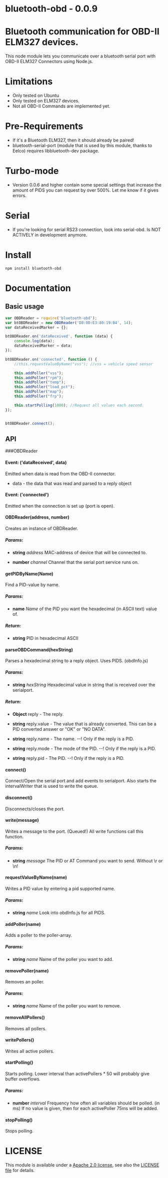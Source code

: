 bluetooth-obd - 0.0.9
===============

#
# Bluetooth communication for OBD-II ELM327 devices.
This node module lets you communicate over a bluetooth serial port with OBD-II ELM327 Connectors using Node.js.
# Limitations
* Only tested on Ubuntu
* Only tested on ELM327 devices.
* Not all OBD-II Commands are implemented yet.

# Pre-Requirements
* If it's a Bluetooth ELM327, then it should already be paired!
* bluetooth-serial-port (module that is used by this module, thanks to Eelco) requires libbluetooth-dev package.

# Turbo-mode
* Version 0.0.6 and higher contain some special settings that increase the amount of PIDS you can request by over 500%. Let me know if it gives errors.

# Serial
* If you're looking for serial RS23 connection, look into serial-obd. Is NOT ACTIVELY in development anymore.

# Install
`npm install bluetooth-obd`

# Documentation

## Basic usage

```javascript
var OBDReader = require('bluetooth-obd');
var btOBDReader = new OBDReader('D8:0D:E3:80:19:B4', 14);
var dataReceivedMarker = {};

btOBDReader.on('dataReceived', function (data) {
    console.log(data);
    dataReceivedMarker = data;
});

btOBDReader.on('connected', function () {
    //this.requestValueByName("vss"); //vss = vehicle speed sensor

    this.addPoller("vss");
    this.addPoller("rpm");
    this.addPoller("temp");
    this.addPoller("load_pct");
    this.addPoller("map");
    this.addPoller("frp");

    this.startPolling(1000); //Request all values each second.
});


btOBDReader.connect();
```
## API

###OBDReader

#### Event: ('dataReceived', data)

Emitted when data is read from the OBD-II connector.

* data - the data that was read and parsed to a reply object

#### Event: ('connected')

Emitted when the connection is set up (port is open).

#### OBDReader(address, number)

Creates an instance of OBDReader.

##### Params:

 * **string** *address* MAC-address of device that will be connected to.

 * **number** *channel* Channel that the serial port service runs on.

#### getPIDByName(Name)

Find a PID-value by name.

##### Params: 

* **name** *Name* of the PID you want the hexadecimal (in ASCII text) value of.

##### Return:

* **string** PID in hexadecimal ASCII

#### parseOBDCommand(hexString)

Parses a hexadecimal string to a reply object. Uses PIDS. (obdInfo.js)

##### Params: 

* **string** *hexString* Hexadecimal value in string that is received over the serialport.

##### Return:

* **Object** reply - The reply.

* **string** reply.value - The value that is already converted. This can be a PID converted answer or &quot;OK&quot; or &quot;NO DATA&quot;.

* **string** reply.name - The name. --! Only if the reply is a PID.

* **string** reply.mode - The mode of the PID. --! Only if the reply is a PID.

* **string** reply.pid - The PID. --! Only if the reply is a PID.

#### connect()

Connect/Open the serial port and add events to serialport. Also starts the intervalWriter that is used to write the queue.

#### disconnect()

Disconnects/closes the port.

#### write(message)

Writes a message to the port. (Queued!) All write functions call this function.

##### Params: 

* **string** *message* The PID or AT Command you want to send. Without \r or \n!

#### requestValueByName(name)

Writes a PID value by entering a pid supported name.

##### Params: 

* **string** *name* Look into obdInfo.js for all PIDS.

#### addPoller(name)

Adds a poller to the poller-array.

##### Params: 

* **string** *name* Name of the poller you want to add.

#### removePoller(name)

Removes an poller.

##### Params: 

* **string** *name* Name of the poller you want to remove.

#### removeAllPollers()

Removes all pollers.

#### writePollers()

Writes all active pollers.

#### startPolling()

Starts polling. Lower interval than activePollers * 50 will probably give buffer overflows.

##### Params:

* **number** *interval* Frequency how often all variables should be polled. (in ms) If no value is given, then for each activePoller 75ms will be added.

#### stopPolling()

Stops polling.

# LICENSE

This module is available under a [Apache 2.0 license](http://www.apache.org/licenses/LICENSE-2.0.html), see also the [LICENSE file](https://raw.github.com/EricSmekens/node-bluetooth-obd/master/LICENSE) for details.
